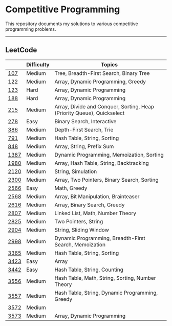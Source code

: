 # Competitive Programming

This repository documents my solutions to various competitive programming problems.

---

## LeetCode

| | Difficulty | Topics |
|---------|------------|--------|
| [107](./leetcode/107/) | Medium | Tree, Breadth-First Search, Binary Tree |
| [122](./leetcode/122/) | Medium | Array, Dynamic Programming, Greedy |
| [123](./leetcode/123/) | Hard | Array, Dynamic Programming |
| [188](./leetcode/188/) | Hard | Array, Dynamic Programming |
| [215](./leetcode/215/) | Medium | Array, Divide and Conquer, Sorting, Heap (Priority Queue), Quickselect |
| [278](./leetcode/278/) | Easy | Binary Search, Interactive |
| [386](./leetcode/386/) | Medium | Depth-First Search, Trie |
| [791](./leetcode/791/) | Medium | Hash Table, String, Sorting |
| [848](./leetcode/848/) | Medium | Array, String, Prefix Sum |
| [1387](./leetcode/1387/) | Medium | Dynamic Programming, Memoization, Sorting |
| [1980](./leetcode//1980/) | Medium | Array, Hash Table, String, Backtracking |
| [2120](./leetcode/2120/) | Medium | String, Simulation |
| [2300](./leetcode/2300/) | Medium | Array, Two Pointers, Binary Search, Sorting |
| [2566](./leetcode/2566/) | Easy | Math, Greedy |
| [2568](./leetcode/2568/) | Medium | Array, Bit Manipulation, Brainteaser |
| [2616](./leetcode/2616/) | Medium | Array, Binary Search, Greedy |
| [2807](./leetcode/2807/) | Medium | Linked List, Math, Number Theory |
| [2825](./leetcode/2825/) | Medium | Two Pointers, String |
| [2904](./leetcode/2904/) | Medium | String, Sliding Window |
| [2998](./leetcode/2998/) | Medium | Dynamic Programming, Breadth-First Search, Memoization |
| [3365](./leetcode/3365/) | Medium | Hash Table, String, Sorting |
| [3423](./leetcode/3423/) | Easy | Array |
| [3442](./leetcode/3442/) | Easy | Hash Table, String, Counting |
| [3556](./leetcode/3556/) | Medium | Hash Table, Math, String, Sorting, Number Theory |
| [3557](./leetcode/3557/) | Medium | Hash Table, String, Dynamic Programming, Greedy |
| [3572](./leetcode/3572/) | Medium | |
| [3573](./leetcode/3573/) | Medium | Array, Dynamic Programming |